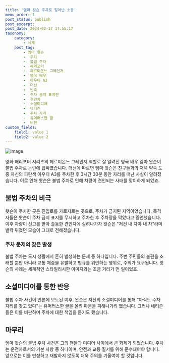```yaml
---
title: '엠마 왓슨 주차로 일어난 소동'
menu_order: 1
post_status: publish
post_excerpt: 
post_date: 2024-02-17 17:55:17
taxonomy:
    category:
        - 세계
    post_tag:
        - 엠마 왓슨
        -  주차
        -  불법 주차
        -  해리포터
        -  헤르미온느 그레인저
        -  영국 배우
        -  아우디 A3
        -  더선
        -  빈축
        -  주차 금지 표지판
        -  견인차
        -  소셜미디어
        -  네티즌
        -  주차 자리
        -  유머러스한 글
        -  비판
custom_fields:
    field1: value 1
    field2: value 2
---
```


![Image](https://imgnews.pstatic.net/image/009/2024/02/11/0005257177_001_20240211182401002.jpg?type=w647)

영화 해리포터 시리즈의 헤르미온느 그레인저 역할로 잘 알려진 영국 배우 엠마 왓슨이 불법 주차로 논란에 휩싸였습니다. 더선에 따르면 엠마 왓슨은 친구들과의 저녁 약속 도중 자신의 파란색 아우디 A3를 주차한 후 3시간 30분 동안 자리를 떠난 사실이 알려졌습니다. 이로 인해 왓슨은 불법 주차로 인해 차량이 견인되는 사태를 맞이하게 되었죠.
## 불법 주차의 비극
왓슨이 주차한 곳은 진입로를 가로지르는 곳으로, 주차가 금지된 지역이었습니다. 목격자들은 왓슨이 주차 금지 표지를 무시하고 주차한 후 주차장을 막았다고 증언했습니다. 이후 차량이 신고를 받아 출동한 견인차에 실려나가자 왓슨은 "저건 내 차야 내 차"라며 발칵 뒤졌던 모습이 그대로 전해졌습니다.
### 주차 문제의 잦은 발생
불법 주차는 도시 생활에서 흔히 발생하는 문제 중 하나입니다. 주변 주민들의 불편을 초래할 뿐만 아니라 교통 체증을 유발하고 법규를 위반하는 행위로, 주의가 요구됩니다. 왓슨의 사례는 세계적인 스타일리시한 이미지와는 조금 거리가 먼 일이었죠.
## 소셜미디어를 통한 반응
불법 주차 사건이 언론에 보도된 이후, 왓슨은 자신의 소셜미디어를 통해 "아직도 주차 자리를 찾고 있다"는 유머러스한 글을 올려 파문을 피해나가려 했습니다. 그러나 네티즌들은 이를 비판하며 주차에 대한 책임을 묻기도 했습니다.
## 마무리
엠마 왓슨의 불법 주차 사건은 그의 팬들과 미디어 사이에서 큰 화제가 되었습니다. 주차는 운전자로서의 기본 사항 중 하나이며, 안전과 교통 질서를 위해 준수돼어야 합니다. 앞으로는 이를 반성하고 재발하지 않도록 더욱 주의를 기울여야 할 것입니다.
